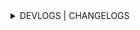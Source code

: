 <details>
 <summary>DEVLOGS | CHANGELOGS</summary>

<h2>27.04.24</h2>

<ul>
  <li> створено локацію та оточення </li>
</ul>

![image](https://github.com/YurkevichVA/UnityFinal/assets/67063105/eb20291f-8014-4958-8349-5b06f1add5ba)


<ul>
  <li> реалізований повний цикл бою </li>
</ul>


<img src="https://github.com/user-attachments/assets/b07fcaf9-0e9b-4fef-b15d-871a0d985d81">



<ul>
  <li> видалені деякі зайві файли ассетів </li>
  <li> перероблена та розширена машина станів гравця </li>
  <li> реалізована атака гравця </li>
</ul>

https://github.com/YurkevichVA/UnityFinal/assets/67063105/cb952ddf-cad1-4ccc-ae44-2c89e99208fe

<hr>

<h2>11.04.24</h2>
<ul>
  <li> релазована підсвідка ворогів при наведенні миші </li>
</ul>

https://github.com/YurkevichVA/UnityFinal/assets/67063105/16391af6-89d4-4265-af21-c41b7412b4d7

<hr>

<h2>21.03.24</h2>
<ul>
  <li> реалізовано компас з маркером квесту </li>
  <li> додані пакети ассетів: 
    <a href="https://assetstore.unity.com/packages/2d/gui/icons/modern-rpg-free-icons-pack-264706"> Modern RPG - Free icons pack </a>
  </li>
</ul>

https://github.com/YurkevichVA/UnityFinal/assets/67063105/8b7bf991-300c-4408-8205-df280bced8cd

<hr>
<h2>15.03.24</h2>
<ul>
  <li> додано меню паузи, кнопка відкриття паузи та поле для квесту </li>
  <li> додані пакети ассетів: 
    <a href="https://assetstore.unity.com/packages/2d/fonts/free-pixel-art-font-pack-blackbold-and-greybold-181381"> Free Pixel Art Font Pack: 'BlackBold' and 'GreyBold' </a>, 
    <a href="https://assetstore.unity.com/packages/2d/gui/icons/simple-icons-81515"> Simple Icons </a>, 
    <a href="https://assetstore.unity.com/packages/2d/gui/icons/free-ui-pack-170878"> Free Ui Pack </a>, 
    <a href="https://assetstore.unity.com/packages/2d/fonts/bubble-font-free-version-24987"> Bubble Font (Free Version) </a>
  </li>
</ul>

![image](https://github.com/YurkevichVA/UnityFinal/assets/67063105/94fd854f-3d32-4ec0-97c4-7d3cfcabb491)

<hr>

<h2>15.03.24</h2>
<ul>
  <li> реалізоване позиціонування гравця на початку бою </li>
  <li> реалізоване повертання ворогів на початку бою </li>
</ul>

https://github.com/YurkevichVA/UnityFinal/assets/67063105/cd9c4cc0-ead0-45be-b4a2-ccce00b856e6

<hr>

<h2>14.03.24</h2>
<ul>
  <li> інтегроване керування камерою за допомогою пакета Cinemachine </li>
  <li> налаштований перехід камери на позицію в бою </li>
</ul>

https://github.com/YurkevichVA/UnityFinal/assets/67063105/f10dcca3-a813-4895-8538-43dac9daa20a

<hr>

<h2>13.03.24</h2>
<ul>
  <li> прибрано зайві об'єкти зі сцени </li>
  <li> позиціонування ворогів на початку бою </li>
  <li> реалізована зміна дню та ночі </li>
</ul>

<hr>

<h2>08.03.24</h2>
<ul>
  <li> сконструйовано базову сцену бою </li>
  <li> камері додано idle анімацію </li>
</ul>

<hr>

<h2>07.03.24</h2>
<ul>
  <li> покращені переходи між анімацєю idle та руху </li>
  <li> встановлені межі нахилу камери </li>
  <li> визначена тема проєкту - РПГ з покроковою бойовою системою про лицяря-ліса. </li>
  <li> додано ассет-пак <a href="https://assetstore.unity.com/packages/3d/characters/animals/dog-knight-pbr-polyart-135227">Dog Knight PBR Polyart</a> </li>
  <li> налаштовано рух, керування камерою, анімації ходьби для гравця </li>
</ul>

<hr>

</details>
